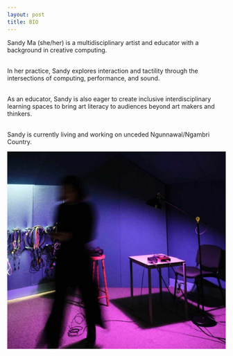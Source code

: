 ```yaml
---
layout: post
title: BIO
---
```


Sandy Ma (she/her) is a multidisciplinary artist and educator with a background in creative computing. <br /><br />

In her practice, Sandy explores interaction and tactility through the intersections of computing, performance, and sound. <br /><br />

As an educator, Sandy is also eager to create inclusive interdisciplinary learning spaces to bring art literacy to audiences beyond art makers and thinkers. <br /><br />

Sandy is currently living and working on unceded Ngunnawal/Ngambri Country. 

![sandy](assets/images/sandy.jpg)